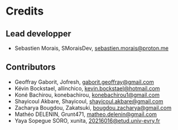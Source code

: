 # Credits

## Lead developper

- Sebastien Morais, SMoraisDev, sebastien.morais@proton.me

## Contributors
- Geoffray Gaborit, Jofresh, gaborit.geoffray@gmail.com
- Kévin Bockstael, allinchico, kevin.bockstael@hotmail.com
- Koné Bachirou, konebachirou, konebachirou1@gmail.com
- Shayicoul Akbare, Shayicoul, shayicoul.akbare@gmail.com
- Zacharya Bougdou, Zakatsuki, bougdou.zacharya@gmail.com
- Mathéo DELENIN, Grunt471, matheo.delenin@gmail.com
- Yaya Sopegue SORO, xunita, 20216016@etud.univ-evry.fr